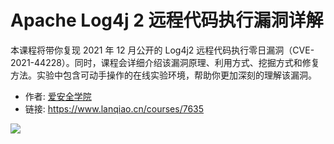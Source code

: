 # Apache Log4j 2 远程代码执行漏洞详解

本课程将带你复现 2021 年 12 月公开的 Log4j2 远程代码执行零日漏洞（CVE-2021-44228）。同时，课程会详细介绍该漏洞原理、利用方式、挖掘方式和修复方法。实验中包含可动手操作的在线实验环境，帮助你更加深刻的理解该漏洞。

- 作者: [爱安全学院](https://www.lanqiao.cn/users/454817/)
- 链接: https://www.lanqiao.cn/courses/7635

![](https://dn-simplecloud.shiyanlou.com/assets/1640159733988_ebcb4af4fc376356b0cc603277e86081)